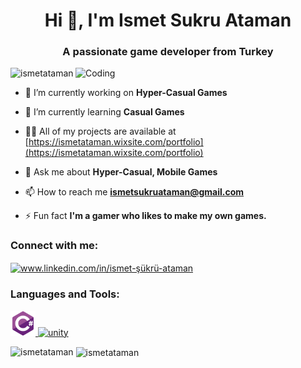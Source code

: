 <h1 align="center">Hi 👋, I'm Ismet Sukru Ataman</h1>
<h3 align="center">A passionate game developer from Turkey</h3>
<img align="right" alt="Coding" width="400" src="https://media.tenor.com/qJ5evVs-_uUAAAAC/coding.gif">

<p align="left"> <img src="https://komarev.com/ghpvc/?username=ismetataman&label=Profile%20views&color=0e75b6&style=flat" alt="ismetataman" /> </p>

- 🔭 I’m currently working on **Hyper-Casual Games**

- 🌱 I’m currently learning **Casual Games**

- 👨‍💻 All of my projects are available at [https://ismetataman.wixsite.com/portfolio](https://ismetataman.wixsite.com/portfolio)

- 💬 Ask me about **Hyper-Casual, Mobile Games**

- 📫 How to reach me **ismetsukruataman@gmail.com**

- ⚡ Fun fact **I'm a gamer who likes to make my own games.**

<h3 align="left">Connect with me:</h3>
<p align="left">
<a href="https://linkedin.com/in/www.linkedin.com/in/ismet-şükrü-ataman" target="blank"><img align="center" src="https://raw.githubusercontent.com/rahuldkjain/github-profile-readme-generator/master/src/images/icons/Social/linked-in-alt.svg" alt="www.linkedin.com/in/ismet-şükrü-ataman" height="30" width="40" /></a>
</p>

<h3 align="left">Languages and Tools:</h3>
<p align="left"> <a href="https://www.w3schools.com/cs/" target="_blank" rel="noreferrer"> <img src="https://raw.githubusercontent.com/devicons/devicon/master/icons/csharp/csharp-original.svg" alt="csharp" width="40" height="40"/> </a> <a href="https://unity.com/" target="_blank" rel="noreferrer"> <img src="https://www.vectorlogo.zone/logos/unity3d/unity3d-icon.svg" alt="unity" width="40" height="40"/> </a> </p>

<p><img align="left" src="https://github-readme-stats.vercel.app/api/top-langs?username=ismetataman&show_icons=true&locale=en&layout=compact" alt="ismetataman" /></p>

<p>&nbsp;<img align="center" width="425" src="https://github-readme-stats.vercel.app/api?username=ismetataman&show_icons=true&locale=en" alt="ismetataman" /></p>
